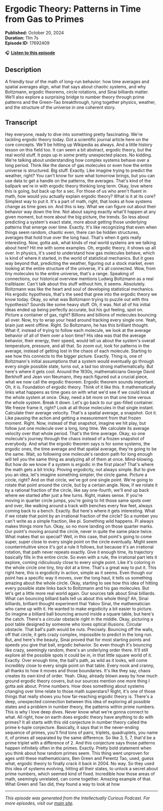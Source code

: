 # Ergodic Theory: Patterns in Time from Gas to Primes

**Published:** October 20, 2024  
**Duration:** 11m 7s  
**Episode ID:** 17692409

🎧 **[Listen to this episode](https://intellectuallycurious.buzzsprout.com/2529712/episodes/17692409-ergodic-theory-patterns-in-time-from-gas-to-primes)**

## Description

A friendly tour of the math of long-run behavior: how time averages and spatial averages align, what that says about chaotic systems, and why Boltzmann, ergodic theorems, circle rotations, and Sinai billiards matter. We’ll also explore a surprising bridge to number theory through prime patterns and the Green–Tao breakthrough, tying together physics, weather, and the structure of the universe in one coherent story.

## Transcript

Hey everyone, ready to dive into something pretty fascinating. We're tackling ergodic theory today. Got a scientific journal article here on the core concepts. We'll be hitting up Wikipedia as always. And a little history lesson on this field too. It can seem a bit abstract, ergodic theory, but the real world stuff. It pops up in some pretty unexpected places. No kidding. We're talking about understanding how complex systems behave over a long period. Think like the dance of gas molecules or even how the entire universe is structured. Big stuff. Exactly. Like imagine trying to predict the weather, right? You can't know for sure what tomorrow brings, but you can use data to get a handle on the patterns, the averages. That's kind of the ballpark we're in with ergodic theory thinking long term. Okay, love where this is going, but back up for a sec. For those of us who aren't fluent in math, how would you actually explain ergodic theory? What is it at its core? Simplest way to put it. It's a part of math, right, that looks at how systems change as time goes on. And this is key. What we can figure out about their behavior way down the line. Not about saying exactly what'll happen at any given moment, but more about the big picture, the trends. So less about predicting a system's exact state, more about getting those underlying patterns that emerge over time. Exactly. It's like recognizing that even when things seem random, chaotic even, there can be hidden structures, averages that hold true over the long haul. That's when it gets really interesting. Now, gotta ask, what kinds of real world systems are we talking about here? Hit me with some examples. Oh, ergodic theory, it shows up all over. In physics, it's used to understand how gas molecules behave, which is kind of where it started, in the world of statistical mechanics. But it goes way beyond that, predicting the weather, figuring out a stock market, even looking at the entire structure of the universe, it's all connected. Wow, from tiny molecules to the entire universe, that's a range. Speaking of connections, our historical overview mentions Ludwig Boltzmann as a real trailblazer. Can't talk about this stuff without him, it seems. Absolutely. Boltzmann was like the heart and soul of developing statistical mechanics. His ergodic hypothesis, that's the seed that grew into the ergodic theory we know today. Okay, so what was Boltzmann trying to puzzle out with this hypothesis? Sounds like some heavy stuff. Oh, it was. Not all of his initial ideas ended up being perfectly accurate, but his gut feeling, spot on. Picture a container of gas, right? Billions and billions of molecules bouncing all over. Now, try to wrap your head around tracking every single one. Yeah, brain just went offline. Right. So Boltzmann, he has this brilliant thought. What if, instead of trying to follow each molecule, we look at the average behavior of all of them over a loon time? His idea was that the average behavior, their energy, their speed, would tell us about the system's overall temperature, pressure, and all that. So zoom out, look for patterns in the average, instead of getting lost in the chaos of each molecule. Starting to see how this connects to the bigger picture. Exactly. Thing is, one of Boltzmann's initial assumptions that a system would eventually go through every single possible state, turns out, a tad too strong mathematically. But here's where it gets cool. Around the 1930s, mathematicians George David Berkhoff and Jean von Neumann, they each figured out a crucial piece, what we now call the ergodic theorem. Ergodic theorem sounds important. Oh, it is. Foundation of ergodic theory. Think of it like this. It mathematically links what happens as time goes on with what we'd see if we could look at the whole system at once. Okay, need a bit more on that one time versus the whole system. Break it down. Let's go back to our gas-filled container. We freeze frame it, right? Look at all those molecules in that single instant. Calculate their average velocity. That's a spatial average, a snapshot. Got it. Like pausing the action and getting a measurement from that frozen moment. Right. Now, instead of that snapshot, imagine we hit play, but follow just one molecule over a long, long time. We calculate its average velocity over that whole period. That's the time average. Okay, so one molecule's journey through the chaos instead of a frozen snapshot of everybody. And what the ergodic theorem says is for some systems, the ergodic ones, the time average and that spatial average, they're going to be the same. Wait, so following one molecule's random path for long enough will tell you the same thing as analyzing all of them at once. Mind-blowing. But how do we know if a system is ergodic in the first place? That's where the math gets a bit tricky. Proving ergodicity, not always simple. But to give you an idea, let's imagine something simpler, the circle game. Picture a circle, right? And on that circle, we've got one single point. We're going to rotate that point around the circle, but by a certain angle. Now, if we rotate it by a rational fraction of the circle, like say one-fourth, we'll end up back where we started after just a few turns. Right, makes sense. If you're moving in quarter circle jumps, you're going to hit those same spots over and over, like walking around a track with benches every few feet, always coming back to a bench. Exactly. But here's where it gets interesting. What if we rotate that point by an irrational fraction of the circle? So a number you can't write as a simple fraction, like pi. Something wild happens. Pi always makes things more fun. Okay, so no more landing on those quarter marks. Our point's moving around the circle, never in quite the same place twice. What makes that so special? Well, in this case, that point's going to come super, super close to every single point on the circle eventually. Might seem counterintuitive since it's got a rule it follows, but because it's an irrational rotation, that path never repeats exactly. Give it enough time, its trajectory basically fills in the entire circle. So even with a rule, the irrational part lets it explore, coming ridiculously close to every single point. Like it's coloring in the whole circle one tiny, tiny dot at a time. That's a great way to put it. This right here, this is ergodicity in action, simple as it seems. Even though our point has a specific way it moves, over the long haul, it tells us something amazing about the whole circle. Okay, starting to see how this idea of hitting every possible state links back to Boltzmann and his gas molecules. But let's get a little more real world again. Our sources talk about Sinai billiards. What can bouncing billiard balls tell us about this whole thing? Ah, Sinai billiards, brilliant thought experiment that Yakov Sinai, the mathematician who came up with it. He wanted to make ergodicity a bit easier to picture. So imagine a billiard ball bouncing around inside a square table, but here's the catch. There's a circular obstacle right in the middle. Okay, picturing a pool table designed by someone who loves optical illusions. Circular obstacle. That ball's path would be nuts. Precisely. Bouncing off the walls, off that circle, it gets crazy complex, impossible to predict in the long run. But, and here's the beauty, Sinai proved that for most starting points and speeds you give that ball, ergodic behavior. So even though it's bouncing like crazy, seemingly random, there's an underlying order there. It'll still explore all the possible spots it could be in, in that little square world of it. Exactly. Over enough time, the ball's path, as wild as it looks, will come incredibly close to every single point on that table. Every nook and cranny, all thanks to how it moves and those boundaries. It's like they say, chaos creates its own kind of order. Yeah. Okay, already blown away by how much ground ergodic theory covers, but our sources mention one more thing I gotta ask about. Prime numbers. How does something about systems changing over time relate to those math superstars? Right, it's one of those things that really shows you how far-reaching ergodic theory is. There's a deep, unexpected connection between this idea of exploring all possible states and a problem in number theory, the patterns within prime numbers. This is why I love deep dives. Never know what we're gonna connect to what. All right, how on earth does ergodic theory have anything to do with primes? It all starts with this old conjecture in number theory called the prime k-tuple conjecture. Basically, it says that in the never-ending sequence of primes, you'll find tons of pairs, triplets, quadruplets, you name it, of primes all separated by the same difference. So like 3, 5, 7, that'd be a prime triplet with a difference of 2. And this conjecture says those patterns happen infinitely often in the primes. Exactly. Pretty bold statement when you think about how random primes seem. This thing went unproven for ages until these mathematicians, Ben Green and Perentz Tao, used, guess what, ergodic theory to finally crack it back in 2004. No way. So they used this idea of systems evolving, hitting all their states, to unlock a secret about prime numbers, which seemed kind of fixed. Incredible how those areas of math, seemingly unrelated, can come together. Amazing example of that. What Green and Tao did, they found a way to look at how

---
*This episode was generated from the Intellectually Curious Podcast. For more episodes, visit our [main site](https://intellectuallycurious.buzzsprout.com).*

